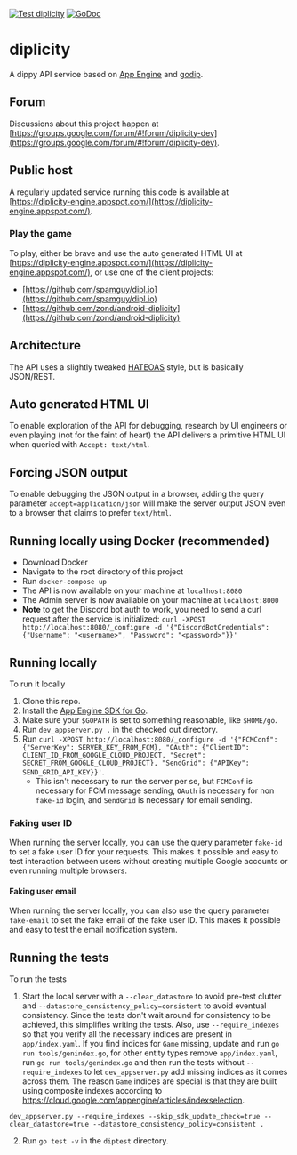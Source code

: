 [![Test diplicity](https://github.com/zond/diplicity/workflows/Test%20diplicity/badge.svg)](https://github.com/zond/diplicity/actions)
[![GoDoc](https://godoc.org/github.com/zond/diplicity?status.svg)](https://godoc.org/github.com/zond/diplicity)

# diplicity

A dippy API service based on [App Engine](https://cloud.google.com/appengine) and [godip](https://github.com/zond/godip).

## Forum

Discussions about this project happen at [https://groups.google.com/forum/#!forum/diplicity-dev](https://groups.google.com/forum/#!forum/diplicity-dev).

## Public host

A regularly updated service running this code is available at [https://diplicity-engine.appspot.com/](https://diplicity-engine.appspot.com/).

### Play the game

To play, either be brave and use the auto generated HTML UI at [https://diplicity-engine.appspot.com/](https://diplicity-engine.appspot.com/), or use one of the client projects:

- [https://github.com/spamguy/dipl.io](https://github.com/spamguy/dipl.io)
- [https://github.com/zond/android-diplicity](https://github.com/zond/android-diplicity)

## Architecture

The API uses a slightly tweaked [HATEOAS](https://en.wikipedia.org/wiki/HATEOAS) style, but is basically JSON/REST.

## Auto generated HTML UI

To enable exploration of the API for debugging, research by UI engineers or even playing (not for the faint of heart) the API delivers a primitive HTML UI when queried with `Accept: text/html`.

## Forcing JSON output

To enable debugging the JSON output in a browser, adding the query parameter `accept=application/json` will make the server output JSON even to a browser that claims to prefer `text/html`.

## Running locally using Docker (recommended)

- Download Docker
- Navigate to the root directory of this project
- Run `docker-compose up`
- The API is now available on your machine at `localhost:8080`
- The Admin server is now available on your machine at `localhost:8000`
- **Note** to get the Discord bot auth to work, you need to send a curl request
  after the service is initialized: `curl -XPOST http://localhost:8080/_configure -d '{"DiscordBotCredentials": {"Username": "<username>", "Password": "<password>"}}'`

## Running locally

To run it locally

1. Clone this repo.
2. Install the [App Engine SDK for Go](https://cloud.google.com/appengine/docs/go/download).
3. Make sure your `$GOPATH` is set to something reasonable, like `$HOME/go`.
4. Run `dev_appserver.py .` in the checked out directory.
5. Run `curl -XPOST http://localhost:8080/_configure -d '{"FCMConf": {"ServerKey": SERVER_KEY_FROM_FCM}, "OAuth": {"ClientID": CLIENT_ID_FROM_GOOGLE_CLOUD_PROJECT, "Secret": SECRET_FROM_GOOGLE_CLOUD_PROJECT}, "SendGrid": {"APIKey": SEND_GRID_API_KEY}}'`.
   - This isn't necessary to run the server per se, but `FCMConf` is necessary for FCM message sending, `OAuth` is necessary for non `fake-id` login, and `SendGrid` is necessary for email sending.

### Faking user ID

When running the server locally, you can use the query parameter `fake-id` to set a fake user ID for your requests. This makes it possible and easy to test interaction between users without creating multiple Google accounts or even running multiple browsers.

#### Faking user email

When running the server locally, you can also use the query parameter `fake-email` to set the fake email of the fake user ID. This makes it possible and easy to test the email notification system.

## Running the tests

To run the tests

1. Start the local server with a `--clear_datastore` to avoid pre-test clutter and `--datastore_consistency_policy=consistent` to avoid eventual consistency. Since the tests don't wait around for consistency to be achieved, this simplifies writing the tests. Also, use `--require_indexes` so that you verify all the necessary indices are present in `app/index.yaml`. If you find indices for `Game` missing, update and run `go run tools/genindex.go`, for other entity types remove `app/index.yaml`, run `go run tools/genindex.go` and then run the tests without `--require_indexes` to let `dev_appserver.py` add missing indices as it comes across them. The reason `Game` indices are special is that they are built using composite indexes according to https://cloud.google.com/appengine/articles/indexselection.

`dev_appserver.py --require_indexes --skip_sdk_update_check=true --clear_datastore=true --datastore_consistency_policy=consistent .`

2. Run `go test -v` in the `diptest` directory.
